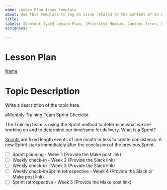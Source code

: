 ```yaml
---
name: Lesson Plan Issue Template
about: Use this template to log an issue related to the content of an existing Lesson Plan
title: 
labels: [Content Type] Lesson Plan, [Priority] Medium, Content Error, Quick Fix, Awaiting Triage
assignees: ''

---
```

<!--
Please fill out ALL required sections. Bug reports with missing information will
be closed.

Before submitting a bug report:

- Check if the bug has already been fixed by updating WordPress and/or Gutenberg.
- Check if the bug is caused by a plugin by deactivating all plugins except Gutenberg.
- Check if the bug is caused by a theme by activating a default theme e.g. Twenty Twenty.
- Check if the bug has already been reported by searching https://github.com/WordPress/gutenberg/issues.

If this is a security issue, please report it in HackerOne instead:
https://hackerone.com/wordpress
-->

# Lesson Plan
<!--
Please include the name of the lesson plan, as well as the URL.
-->
[Name]()

# Topic Description
Write a description of the topic here.

#Monthly Training Team Sprint Checklist

The Training team is using the Sprint method to determine what we are working on and to determine our timeframe for delivery.
What is a Sprint?

[Sprints](https://www.scrum.org/resources/what-is-a-sprint-in-scrum) are fixed length events of one month or less to create consistency. A new Sprint starts immediately after the conclusion of the previous Sprint.

- [ ] Sprint planning - Week 1 (Provide the Make post link)
- [ ] Weekly check-in - Week 2 (Provide the Slack link)
- [ ] Weekly check-in - Week 3 (Provide the Slack link)
- [ ] Weekly check-in/Sprint retrospective - Week 4 (Provide the Slack or Make post link)
- [ ] Sprint retrospective - Week 5 (Provide the Make post link)